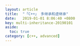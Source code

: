 ```yaml
---
layout: article
title:  "「C++」 多继承和虚继承"
date:   2019-01-01 8:06:40 +0800
key: multi-inheritance-20190101
aside:
  toc: true
category: [c++, advanced]
---
```

